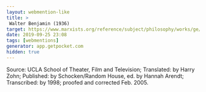```yaml
---
layout: webmention-like
title: >
 Walter Benjamin (1936)
target: https://www.marxists.org/reference/subject/philosophy/works/ge/benjamin.htm
date: 2019-09-25 23:08
tags: [webmentions]
generator: app.getpocket.com
hidden: true
---
```


 Source: UCLA School of Theater, Film and Television; Translated: by Harry Zohn; Published: by Schocken/Random House, ed. by Hannah Arendt; Transcribed: by 1998; proofed and corrected Feb. 2005.